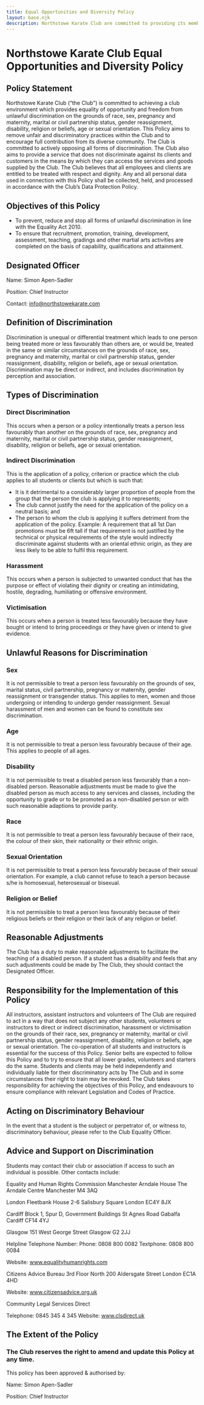 ```yaml
---
title: Equal Opportunities and Diversity Policy
layout: base.njk
description: Northstowe Karate Club are committed to providing its members equal opportunity
---
```


# Northstowe Karate Club Equal Opportunities and Diversity Policy


## Policy Statement
Northstowe Karate Club (“the Club”) is committed to achieving a club environment which provides equality of opportunity and freedom from unlawful discrimination on the grounds of race, sex, pregnancy and maternity, marital or civil partnership status, gender reassignment, disability, religion or beliefs, age or sexual orientation. This Policy aims to remove unfair and discriminatory practices within the Club and to encourage full contribution from its diverse community. The Club is committed to actively opposing all forms of discrimination.
The Club also aims to provide a service that does not discriminate against its clients and customers in the means by which they can access the services and goods supplied by the Club. The Club believes that all employees and clients are entitled to be treated with respect and dignity.
Any and all personal data used in connection with this Policy shall be collected, held, and processed in accordance with the Club’s Data Protection Policy.

## Objectives of this Policy
*	To prevent, reduce and stop all forms of unlawful discrimination in line with the Equality Act 2010.
*	To ensure that recruitment, promotion, training, development, assessment, teaching, gradings and other martial arts activities are completed on the basis of capability, qualifications and attainment.

## Designated Officer

Name:	Simon Apen-Sadler

Position:	Chief Instructor

Contact: info@northstowekarate.com

## Definition of Discrimination
Discrimination is unequal or differential treatment which leads to one person being treated more or less favourably than others are, or would be, treated in the same or similar circumstances on the grounds of race, sex, pregnancy and maternity, marital or civil partnership status, gender reassignment, disability, religion or beliefs, age or sexual orientation. Discrimination may be direct or indirect, and includes discrimination by perception and association.


## Types of Discrimination
### Direct Discrimination
This occurs when a person or a policy intentionally treats a person less favourably than another on the grounds of race, sex, pregnancy and maternity, marital or civil partnership status, gender reassignment, disability, religion or beliefs, age or sexual orientation.
### Indirect Discrimination
This is the application of a policy, criterion or practice which the club applies to all students or clients but which is such that:
*	It is it detrimental to a considerably larger proportion of people from the group that the person the club is applying it to represents;
*	The club cannot justify the need for the application of the policy on a neutral basis; and
*	The person to whom the club is applying it suffers detriment from the application of the policy.
Example: A requirement that all 1st Dan promotions must be 6ft tall if that requirement is not justified by the technical or physical requirements of the style would indirectly discriminate against students with an oriental ethnic origin, as they are less likely to be able to fulfil this requirement.
### Harassment
This occurs when a person is subjected to unwanted conduct that has the purpose or effect of violating their dignity or creating an intimidating, hostile, degrading, humiliating or offensive environment.
### Victimisation
This occurs when a person is treated less favourably because they have bought or intend to bring proceedings or they have given or intend to give evidence.

## Unlawful Reasons for Discrimination
### Sex
It is not permissible to treat a person less favourably on the grounds of sex, marital status, civil partnership, pregnancy or maternity, gender reassignment or transgender status. This applies to men, women and those undergoing or intending to undergo gender reassignment. Sexual harassment of men and women can be found to constitute sex discrimination.
### Age
It is not permissible to treat a person less favourably because of their age. This applies to people of all ages.
### Disability
It is not permissible to treat a disabled person less favourably than a non-disabled person.  Reasonable adjustments must be made to give the disabled person as much access to any services and classes, including the opportunity to grade or to be promoted as a non-disabled person or with such reasonable adaptions to provide parity.
### Race
It is not permissible to treat a person less favourably because of their race, the colour of their skin, their nationality or their ethnic origin.
### Sexual Orientation
It is not permissible to treat a person less favourably because of their sexual orientation. For example, a club cannot refuse to teach a person because s/he is homosexual, heterosexual or bisexual.
###	Religion or Belief
It is not permissible to treat a person less favourably because of their religious beliefs or their religion or their lack of any religion or belief.

## Reasonable Adjustments
The Club has a duty to make reasonable adjustments to facilitate the teaching of a disabled person.  If a student has a disability and feels that any such adjustments could be made by The Club, they should contact the Designated Officer.

##	Responsibility for the Implementation of this Policy
All instructors, assistant instructors and volunteers of The Club are required to act in a way that does not subject any other students, volunteers or instructors to direct or indirect discrimination, harassment or victimisation on the grounds of their race, sex, pregnancy or maternity, marital or civil partnership status, gender reassignment, disability, religion or beliefs, age or sexual orientation.
The co-operation of all students and instructors is essential for the success of this Policy. Senior belts are expected to follow this Policy and to try to ensure that all lower grades, volunteers and starters do the same.
Students and clients may be held independently and individually liable for their discriminatory acts by The Club and in some circumstances their right to train may be revoked.
The Club takes responsibility for achieving the objectives of this Policy, and endeavours to ensure compliance with relevant Legislation and Codes of Practice.

## Acting on Discriminatory Behaviour
In the event that a student is the subject or perpetrator of, or witness to, discriminatory behaviour, please refer to the Club Equality Officer.

## Advice and Support on Discrimination
Students may contact their club or association if access to such an individual is possible.
Other contacts include:

Equality and Human Rights Commission
Manchester
Arndale House
The Arndale Centre
Manchester
M4 3AQ

London
Fleetbank House
2-6 Salisbury Square
London
EC4Y 8JX

Cardiff
Block 1, Spur D, Government Buildings
St Agnes Road
Gabalfa
Cardiff
CF14 4YJ

Glasgow
151 West George Street
Glasgow
G2 2JJ

Helpline Telephone Number:
Phone: 0808 800 0082
Textphone: 0808 800 0084

Website: www.equalityhumanrights.com

Citizens Advice Bureau
3rd Floor North
200 Aldersgate Street
London
EC1A 4HD

Website: www.citizensadvice.org.uk


Community Legal Services Direct

Telephone: 0845 345 4 345
Website: www.clsdirect.uk

## The Extent of the Policy
### The Club reserves the right to amend and update this Policy at any time.

This policy has been approved & authorised by:

Name:	Simon Apen-Sadler

Position:	Chief Instructor

